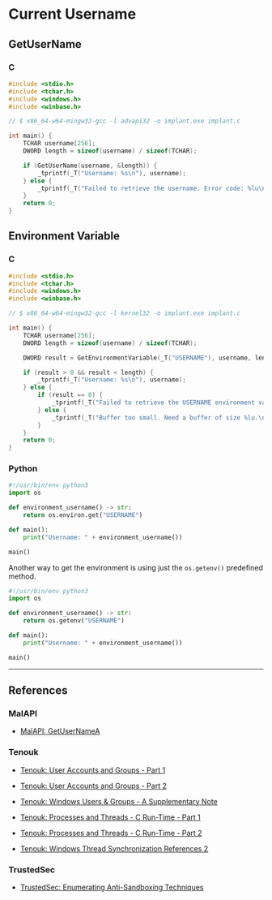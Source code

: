 # Current Username

## GetUserName

### C

```c
#include <stdio.h>
#include <tchar.h>
#include <windows.h>
#include <winbase.h>

// $ x86_64-w64-mingw32-gcc -l advapi32 -o implant.exe implant.c

int main() {
	TCHAR username[256];
	DWORD length = sizeof(username) / sizeof(TCHAR);

	if (GetUserName(username, &length)) {
		_tprintf(_T("Username: %s\n"), username);
	} else {
		_tprintf(_T("Failed to retrieve the username. Error code: %lu\n"), GetLastError());
	}
	return 0;
}
```

## Environment Variable

### C

```c
#include <stdio.h>
#include <tchar.h>
#include <windows.h>
#include <winbase.h>

// $ x86_64-w64-mingw32-gcc -l kernel32 -o implant.exe implant.c

int main() {
	TCHAR username[256];
	DWORD length = sizeof(username) / sizeof(TCHAR);

	DWORD result = GetEnvironmentVariable(_T("USERNAME"), username, length);

	if (result > 0 && result < length) {
		_tprintf(_T("Username: %s\n"), username);
	} else {
		if (result == 0) {
			_tprintf(_T("Failed to retrieve the USERNAME environment variable. Error code: %lu\n"), GetLastError());
		} else {
			_tprintf(_T("Buffer too small. Need a buffer of size %lu.\n"), result);
		}
	}
	return 0;
}
```

### Python

```python
#!/usr/bin/env python3
import os

def environment_username() -> str:
	return os.environ.get("USERNAME")

def main():
	print("Username: " + environment_username())

main()
```

Another way to get the environment is using just the `os.getenv()` predefined method.

```python
#!/usr/bin/env python3
import os

def environment_username() -> str:
	return os.getenv("USERNAME")

def main():
	print("Username: " + environment_username())

main()
```

---
## References

### MalAPI

- [MalAPI: GetUserNameA](https://malapi.io/winapi/GetUserNameA)

### Tenouk

- [Tenouk: User Accounts and Groups - Part 1](https://www.tenouk.com/ModuleM.html)

- [Tenouk: User Accounts and Groups - Part 2](https://www.tenouk.com/ModuleM1.html)

- [Tenouk: Windows Users & Groups - A Supplementary Note](https://www.tenouk.com/cmnusrgrpsupp.html)

- [Tenouk: Processes and Threads - C Run-Time - Part 1](https://www.tenouk.com/ModuleR.html)

- [Tenouk: Processes and Threads - C Run-Time - Part 2](https://www.tenouk.com/ModuleR1.html)

- [Tenouk: Windows Thread Synchronization References 2](https://www.tenouk.com/crstufunction4.html)

### TrustedSec

- [TrustedSec: Enumerating Anti-Sandboxing Techniques](https://trustedsec.com/blog/enumerating-anti-sandboxing-techniques)